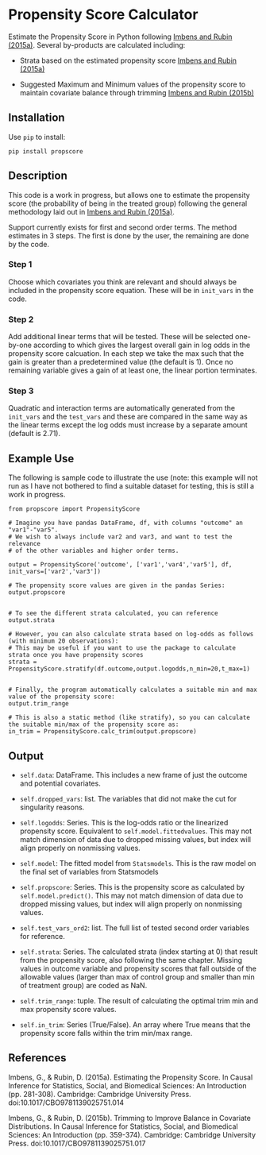 # Propensity Score Calculator

Estimate the Propensity Score in Python following [Imbens and Rubin (2015a)](https://doi.org/10.1017/CBO9781139025751.014). Several by-products are calculated including:

- Strata based on the estimated propensity score [Imbens and Rubin (2015a)](https://doi.org/10.1017/CBO9781139025751.014)

- Suggested Maximum and Minimum values of the propensity score to maintain covariate balance through trimming [Imbens and Rubin (2015b)](https://doi.org/10.1017/CBO9781139025751.017)


## Installation
Use `pip` to install:
```
pip install propscore
```

## Description
This code is a work in progress, but allows one to estimate the propensity score (the probability of being in the treated group) following the general methodology laid out in [Imbens and Rubin (2015a)](https://doi.org/10.1017/CBO9781139025751.014).

Support currently exists for first and second order terms. The method estimates in 3 steps. The first is done by the user, the remaining are done by the code.

### Step 1
Choose which covariates you think are relevant and should always be included in the propensity score equation. These will be in `init_vars` in the code.

### Step 2
Add additional linear terms that will be tested. These will be selected one-by-one according to which gives the largest overall gain in log odds in the propensity score calcuation. In each step we take the max such that the gain is greater than a predetermined value (the default is 1). Once no remaining variable gives a gain of at least one, the linear portion terminates.

### Step 3
Quadratic and interaction terms are automatically generated from the `init_vars` and the `test_vars` and these are compared in the same way as the linear terms except the log odds must increase by a separate amount (default is 2.71).

## Example Use
The following is sample code to illustrate the use (note: this example will not run as I have not bothered to find a suitable dataset for testing, this is still a work in progress.
```
from propscore import PropensityScore

# Imagine you have pandas DataFrame, df, with columns "outcome" an "var1"-"var5".
# We wish to always include var2 and var3, and want to test the relevance
# of the other variables and higher order terms.

output = PropensityScore('outcome', ['var1','var4','var5'], df, init_vars=['var2','var3'])

# The propensity score values are given in the pandas Series:
output.propscore


# To see the different strata calculated, you can reference
output.strata

# However, you can also calculate strata based on log-odds as follows (with minimum 20 observations):
# This may be useful if you want to use the package to calculate strata once you have propensity scores
strata = PropensityScore.stratify(df.outcome,output.logodds,n_min=20,t_max=1)


# Finally, the program automatically calculates a suitable min and max value of the propensity score:
output.trim_range

# This is also a static method (like stratify), so you can calculate the suitable min/max of the propensity score as:
in_trim = PropensityScore.calc_trim(output.propscore)

```

## Output

- `self.data`: DataFrame. This includes a new frame of just the outcome and potential covariates.

- `self.dropped_vars`: list. The variables that did not make the cut for singularity reasons.

- `self.logodds`: Series. This is the log-odds ratio or the linearized propensity score. Equivalent to `self.model.fittedvalues`. This may not match dimension of data due to dropped missing values, but index will align properly on nonmissing values.

- `self.model`: The fitted model from `Statsmodels`. This is the raw model on the final set of variables from Statsmodels

- `self.propscore`: Series. This is the propensity score as calculated by `self.model.predict()`. This may not match dimension of data due to dropped missing values, but index will align properly on nonmissing values.

- `self.test_vars_ord2`: list. The full list of tested second order variables for reference.

- `self.strata`: Series. The calculated strata (index starting at 0) that result from the propensity score, also following the same chapter. Missing values in outcome variable and propensity scores that fall outside of the allowable values (larger than max of control group and smaller than min of treatment group) are coded as NaN.

- `self.trim_range`: tuple. The result of calculating the optimal trim min and max propensity score values.

- `self.in_trim`: Series (True/False). An array where True means that the propensity score falls within the trim min/max range.

## References

Imbens, G., & Rubin, D. (2015a). Estimating the Propensity Score. In Causal Inference for Statistics, Social, and Biomedical Sciences: An Introduction (pp. 281-308). Cambridge: Cambridge University Press. doi:10.1017/CBO9781139025751.014

Imbens, G., & Rubin, D. (2015b). Trimming to Improve Balance in Covariate Distributions. In Causal Inference for Statistics, Social, and Biomedical Sciences: An Introduction (pp. 359-374). Cambridge: Cambridge University Press. doi:10.1017/CBO9781139025751.017
